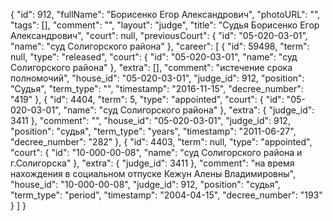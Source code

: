 {
    "id": 912,
    "fullName": "Борисенко Егор Александрович",
    "photoURL": "",
    "tags": [],
    "comment": "",
    "layout": "judge",
    "title": "Судья Борисенко Егор Александрович",
    "court": null,
    "previousCourt": {
        "id": "05-020-03-01",
        "name": "суд Солигорского района"
    },
    "career": [
        {
            "id": 59498,
            "term": null,
            "type": "released",
            "court": {
                "id": "05-020-03-01",
                "name": "суд Солигорского района"
            },
            "extra": [],
            "comment": "истечение срока полномочий",
            "house_id": "05-020-03-01",
            "judge_id": 912,
            "position": "Судья",
            "term_type": "",
            "timestamp": "2016-11-15",
            "decree_number": "419"
        },
        {
            "id": 4404,
            "term": 5,
            "type": "appointed",
            "court": {
                "id": "05-020-03-01",
                "name": "суд Солигорского района"
            },
            "extra": {
                "judge_id": 3411
            },
            "comment": "",
            "house_id": "05-020-03-01",
            "judge_id": 912,
            "position": "судья",
            "term_type": "years",
            "timestamp": "2011-06-27",
            "decree_number": "282"
        },
        {
            "id": 4403,
            "term": null,
            "type": "appointed",
            "court": {
                "id": "10-000-00-08",
                "name": "суд Солигорского района и г.Солигорска"
            },
            "extra": {
                "judge_id": 3411
            },
            "comment": "на время нахождения в социальном отпуске Кежун Алены Владимировны",
            "house_id": "10-000-00-08",
            "judge_id": 912,
            "position": "судья",
            "term_type": "period",
            "timestamp": "2004-04-15",
            "decree_number": "193"
        }
    ]
}